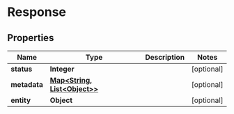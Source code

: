 
# Response

## Properties
Name | Type | Description | Notes
------------ | ------------- | ------------- | -------------
**status** | **Integer** |  |  [optional]
**metadata** | [**Map&lt;String, List&lt;Object&gt;&gt;**](List.md) |  |  [optional]
**entity** | **Object** |  |  [optional]



